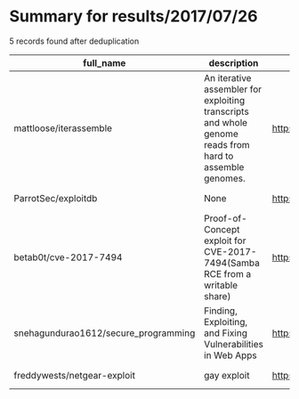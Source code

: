 
# Summary for results/2017/07/26
    
5 records found after deduplication

| full_name | description | html_url | matched_list | matched_count | pushed_at | size | stargazers_count | language | forks_count |
|--------------------------------------|---------------------------------------------------------------------------------------------------------|---------------------------------------------------------|-----------------------------|-----------------|---------------------------|--------|--------------------|------------|---------------|
| mattloose/iterassemble | An iterative assembler for exploiting transcripts and whole genome reads from hard to assemble genomes. | https://github.com/mattloose/iterassemble | ['exploit'] | 1 | 2017-07-26 10:53:32+00:00 | 124 | 1 | Python | 2 |
| ParrotSec/exploitdb | None | https://github.com/ParrotSec/exploitdb | ['exploit'] | 1 | 2017-07-26 12:45:08+00:00 | 197802 | 8 | C | 12 |
| betab0t/cve-2017-7494 | Proof-of-Concept exploit for CVE-2017-7494(Samba RCE from a writable share) | https://github.com/betab0t/cve-2017-7494 | ['cve-2', 'exploit', 'rce'] | 3 | 2017-07-26 13:07:51+00:00 | 760 | 180 | Python | 59 |
| snehagundurao1612/secure_programming | Finding, Exploiting, and Fixing Vulnerabilities in Web Apps | https://github.com/snehagundurao1612/secure_programming | ['exploit'] | 1 | 2017-07-26 04:45:57+00:00 | 1761 | 0 | | 0 |
| freddywests/netgear-exploit | gay exploit | https://github.com/freddywests/netgear-exploit | ['exploit'] | 1 | 2017-07-26 11:34:48+00:00 | 0 | 0 | | 0 |
